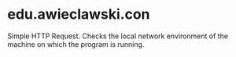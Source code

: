 # edu.awieclawski.con
Simple HTTP Request.
Checks the local network environment of the machine on which the program is running.
